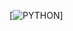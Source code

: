 [![PYTHON](https://img.shields.io/badge/Python-14354C?style=for-the-badge&logo=python&logoColor=white)]
